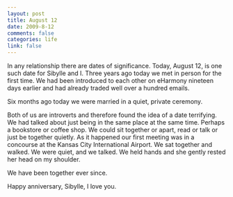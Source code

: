```yaml
--- 
layout: post
title: August 12
date: 2009-8-12
comments: false
categories: life
link: false
---
```

In any relationship there are dates of significance. Today, August 12, is one such date for Sibylle and I. Three years ago today we met in person for the first time. We had been introduced to each other on eHarmony nineteen days earlier and had already traded well over a hundred emails.

Six months ago today we were married in a quiet, private ceremony.

Both of us are introverts and therefore found the idea of a date terrifying. We had talked about just being in the same place at the same time. Perhaps a bookstore or coffee shop. We could sit together or apart, read or talk or just be together quietly. As it happened our first meeting was in a concourse at the Kansas City International Airport. We sat together and walked. We were quiet, and we talked. We held hands and she gently rested her head on my shoulder.

We have been together ever since.

Happy anniversary, Sibylle, I love you.
